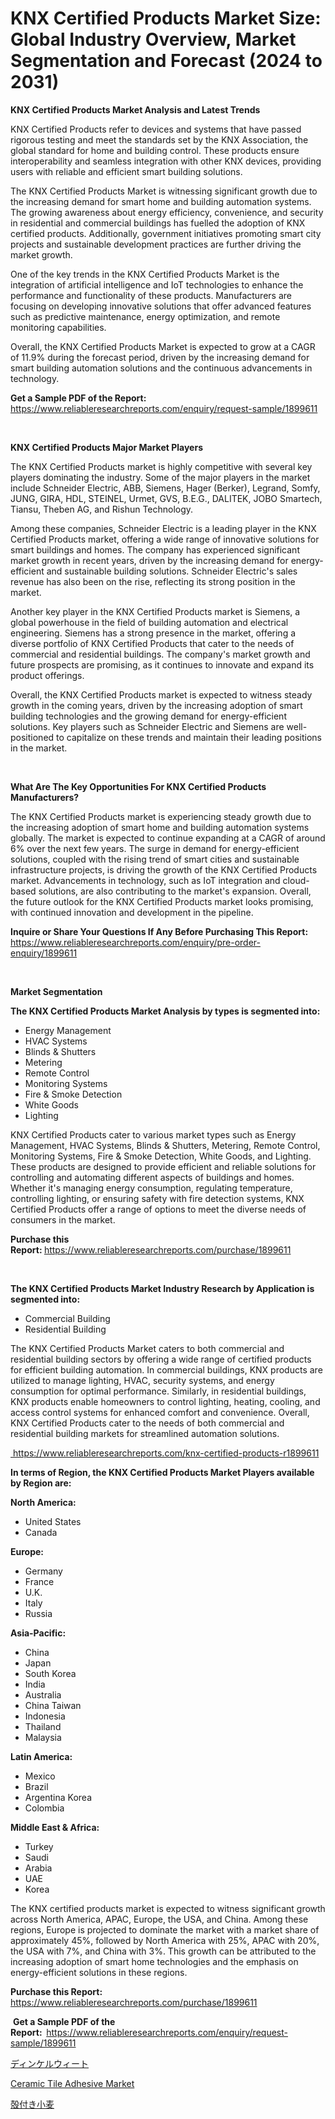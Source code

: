 <p><h1>KNX Certified Products Market Size: Global Industry Overview, Market Segmentation and Forecast (2024 to 2031)</h1></p><p><strong>KNX Certified Products Market Analysis and Latest Trends</strong></p>
<p><p>KNX Certified Products refer to devices and systems that have passed rigorous testing and meet the standards set by the KNX Association, the global standard for home and building control. These products ensure interoperability and seamless integration with other KNX devices, providing users with reliable and efficient smart building solutions.</p><p>The KNX Certified Products Market is witnessing significant growth due to the increasing demand for smart home and building automation systems. The growing awareness about energy efficiency, convenience, and security in residential and commercial buildings has fuelled the adoption of KNX certified products. Additionally, government initiatives promoting smart city projects and sustainable development practices are further driving the market growth.</p><p>One of the key trends in the KNX Certified Products Market is the integration of artificial intelligence and IoT technologies to enhance the performance and functionality of these products. Manufacturers are focusing on developing innovative solutions that offer advanced features such as predictive maintenance, energy optimization, and remote monitoring capabilities.</p><p>Overall, the KNX Certified Products Market is expected to grow at a CAGR of 11.9% during the forecast period, driven by the increasing demand for smart building automation solutions and the continuous advancements in technology.</p></p>
<p><strong>Get a Sample PDF of the Report:&nbsp;</strong> <a href="https://www.reliableresearchreports.com/enquiry/request-sample/1899611">https://www.reliableresearchreports.com/enquiry/request-sample/1899611</a></p>
<p>&nbsp;</p>
<p><strong>KNX Certified Products Major Market Players</strong></p>
<p><p>The KNX Certified Products market is highly competitive with several key players dominating the industry. Some of the major players in the market include Schneider Electric, ABB, Siemens, Hager (Berker), Legrand, Somfy, JUNG, GIRA, HDL, STEINEL, Urmet, GVS, B.E.G., DALITEK, JOBO Smartech, Tiansu, Theben AG, and Rishun Technology.</p><p>Among these companies, Schneider Electric is a leading player in the KNX Certified Products market, offering a wide range of innovative solutions for smart buildings and homes. The company has experienced significant market growth in recent years, driven by the increasing demand for energy-efficient and sustainable building solutions. Schneider Electric's sales revenue has also been on the rise, reflecting its strong position in the market.</p><p>Another key player in the KNX Certified Products market is Siemens, a global powerhouse in the field of building automation and electrical engineering. Siemens has a strong presence in the market, offering a diverse portfolio of KNX Certified Products that cater to the needs of commercial and residential buildings. The company's market growth and future prospects are promising, as it continues to innovate and expand its product offerings.</p><p>Overall, the KNX Certified Products market is expected to witness steady growth in the coming years, driven by the increasing adoption of smart building technologies and the growing demand for energy-efficient solutions. Key players such as Schneider Electric and Siemens are well-positioned to capitalize on these trends and maintain their leading positions in the market.</p></p>
<p>&nbsp;</p>
<p><strong>What Are The Key Opportunities For KNX Certified Products Manufacturers?</strong></p>
<p><p>The KNX Certified Products market is experiencing steady growth due to the increasing adoption of smart home and building automation systems globally. The market is expected to continue expanding at a CAGR of around 6% over the next few years. The surge in demand for energy-efficient solutions, coupled with the rising trend of smart cities and sustainable infrastructure projects, is driving the growth of the KNX Certified Products market. Advancements in technology, such as IoT integration and cloud-based solutions, are also contributing to the market's expansion. Overall, the future outlook for the KNX Certified Products market looks promising, with continued innovation and development in the pipeline.</p></p>
<p><strong>Inquire or Share Your Questions If Any Before Purchasing This Report:</strong> <a href="https://www.reliableresearchreports.com/enquiry/pre-order-enquiry/1899611">https://www.reliableresearchreports.com/enquiry/pre-order-enquiry/1899611</a></p>
<p>&nbsp;</p>
<p><strong>Market Segmentation</strong></p>
<p><strong>The KNX Certified Products Market Analysis by types is segmented into:</strong></p>
<p><ul><li>Energy Management</li><li>HVAC Systems</li><li>Blinds & Shutters</li><li>Metering</li><li>Remote Control</li><li>Monitoring Systems</li><li>Fire & Smoke Detection</li><li>White Goods</li><li>Lighting</li></ul></p>
<p><p>KNX Certified Products cater to various market types such as Energy Management, HVAC Systems, Blinds & Shutters, Metering, Remote Control, Monitoring Systems, Fire & Smoke Detection, White Goods, and Lighting. These products are designed to provide efficient and reliable solutions for controlling and automating different aspects of buildings and homes. Whether it's managing energy consumption, regulating temperature, controlling lighting, or ensuring safety with fire detection systems, KNX Certified Products offer a range of options to meet the diverse needs of consumers in the market.</p></p>
<p><strong>Purchase this Report:&nbsp;</strong><a href="https://www.reliableresearchreports.com/purchase/1899611">https://www.reliableresearchreports.com/purchase/1899611</a></p>
<p>&nbsp;</p>
<p><strong>The KNX Certified Products Market Industry Research by Application is segmented into:</strong></p>
<p><ul><li>Commercial Building</li><li>Residential Building</li></ul></p>
<p><p>The KNX Certified Products Market caters to both commercial and residential building sectors by offering a wide range of certified products for efficient building automation. In commercial buildings, KNX products are utilized to manage lighting, HVAC, security systems, and energy consumption for optimal performance. Similarly, in residential buildings, KNX products enable homeowners to control lighting, heating, cooling, and access control systems for enhanced comfort and convenience. Overall, KNX Certified Products cater to the needs of both commercial and residential building markets for streamlined automation solutions.</p></p>
<p><a href="https://www.reliableresearchreports.com/knx-certified-products-r1899611">&nbsp;https://www.reliableresearchreports.com/knx-certified-products-r1899611</a></p>
<p><strong>In terms of Region, the KNX Certified Products Market Players available by Region are:</strong></p>
<p>
    <p> <strong> North America: </strong>
        <ul>
            <li>United States</li>
            <li>Canada</li>
        </ul>
        </p> 
    <p> <strong> Europe: </strong>
        <ul>
            <li>Germany</li>
            <li>France</li>
            <li>U.K.</li>
            <li>Italy</li>
            <li>Russia</li>
        </ul>
        </p> 
    <p> <strong> Asia-Pacific: </strong>
        <ul>
            <li>China</li>
            <li>Japan</li>
            <li>South Korea</li>
            <li>India</li>
            <li>Australia</li>
            <li>China Taiwan</li>
            <li>Indonesia</li>
            <li>Thailand</li>
            <li>Malaysia</li>
        </ul>
        </p> 
    <p> <strong> Latin America: </strong>
        <ul>
            <li>Mexico</li>
            <li>Brazil</li>
            <li>Argentina Korea</li>
            <li>Colombia</li>
        </ul>
        </p> 
    <p> <strong> Middle East & Africa: </strong>
        <ul>
            <li>Turkey</li>
            <li>Saudi</li>
            <li>Arabia</li>
            <li>UAE</li>
            <li>Korea</li>
        </ul>
    </p>
    </p>
<p><p>The KNX certified products market is expected to witness significant growth across North America, APAC, Europe, the USA, and China. Among these regions, Europe is projected to dominate the market with a market share of approximately 45%, followed by North America with 25%, APAC with 20%, the USA with 7%, and China with 3%. This growth can be attributed to the increasing adoption of smart home technologies and the emphasis on energy-efficient solutions in these regions.</p></p>
<p><strong>Purchase this Report: </strong><a href="https://www.reliableresearchreports.com/purchase/1899611">https://www.reliableresearchreports.com/purchase/1899611</a></p>
<p>&nbsp;<strong>Get a Sample PDF of the Report:&nbsp;&nbsp;</strong><a href="https://www.reliableresearchreports.com/enquiry/request-sample/1899611">https://www.reliableresearchreports.com/enquiry/request-sample/1899611</a></p>
<p><strong></strong></p>
<p><p><a href="https://github.com/SarahFahey88/Market-Research-Report-List-1/blob/main/496385348218.md">ディンケルウィート</a></p><p><a href="https://issuu.com/reportprime-2/docs/ceramic-tile-adhesive-market-size-2030.pptx">Ceramic Tile Adhesive Market</a></p><p><a href="https://github.com/mares423/Market-Research-Report-List-1/blob/main/782419148219.md">殻付き小麦</a></p></p>